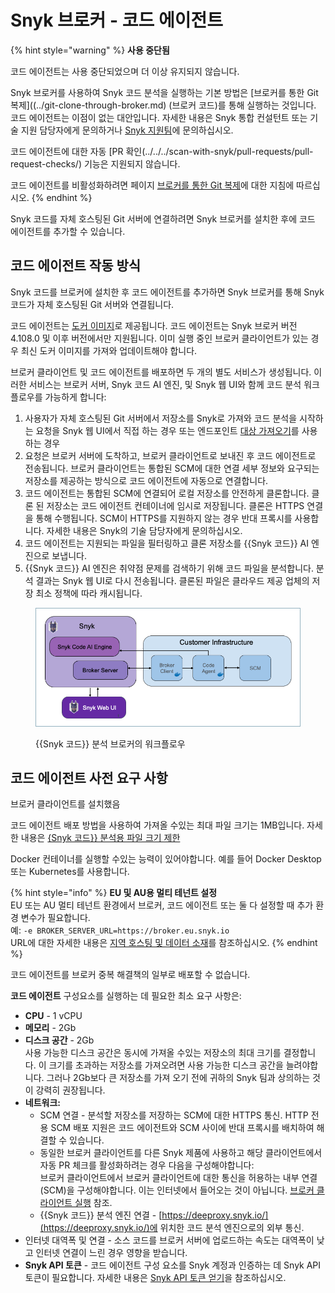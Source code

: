 # Snyk 브로커 - 코드 에이전트

{% hint style="warning" %}
**사용 중단됨**

코드 에이전트는 사용 중단되었으며 더 이상 유지되지 않습니다.

Snyk 브로커를 사용하여 Snyk 코드 분석을 실행하는 기본 방법은 [브로커를 통한 Git 복제]((../git-clone-through-broker.md) (브로커 코드)를 통해 실행하는 것입니다. 코드 에이전트는 이점이 없는 대안입니다. 자세한 내용은 Snyk 통합 컨설턴트 또는 기술 지원 담당자에게 문의하거나 [Snyk 지원팀](https://support.snyk.io)에 문의하십시오.

코드 에이전트에 대한 자동 [PR 확인(../../../scan-with-snyk/pull-requests/pull-request-checks/) 기능은 지원되지 않습니다.

코드 에이전트를 비활성화하려면 페이지 [브로커를 통한 Git 복제](../git-clone-through-broker.md)에 대한 지침에 따르십시오.
{% endhint %}

Snyk 코드를 자체 호스팅된 Git 서버에 연결하려면 Snyk 브로커를 설치한 후에 코드 에이전트를 추가할 수 있습니다. 

## 코드 에이전트 작동 방식

Snyk 코드를 브로커에 설치한 후 코드 에이전트를 추가하면 Snyk 브로커를 통해 Snyk 코드가 자체 호스팅된 Git 서버와 연결됩니다.

코드 에이전트는 [도커 이미지](https://hub.docker.com/r/snyk/code-agent/)로 제공됩니다. 코드 에이전트는 Snyk 브로커 버전 4.108.0 및 이후 버전에서만 지원됩니다. 이미 실행 중인 브로커 클라이언트가 있는 경우 최신 도커 이미지를 가져와 업데이트해야 합니다.

브로커 클라이언트 및 코드 에이전트를 배포하면 두 개의 별도 서비스가 생성됩니다. 이러한 서비스는 브로커 서버, Snyk 코드 AI 엔진, 및 Snyk 웹 UI와 함께 코드 분석 워크플로우를 가능하게 합니다:

1. 사용자가 자체 호스팅된 Git 서버에서 저장소를 Snyk로 가져와 코드 분석을 시작하는 요청을 Snyk 웹 UI에서 직접 하는 경우 또는 엔드포인트 [대상 가져오기](../../../snyk-api/reference/import-projects-v1.md#org-orgid-integrations-integrationid-import)를 사용하는 경우
2. 요청은 브로커 서버에 도착하고, 브로커 클라이언트로 보내진 후 코드 에이전트로 전송됩니다. 브로커 클라이언트는 통합된 SCM에 대한 연결 세부 정보와 요구되는 저장소를 제공하는 방식으로 코드 에이전트에 자동으로 연결합니다.
3. 코드 에이전트는 통합된 SCM에 연결되어 로컬 저장소를 안전하게 클론합니다. 클론 된 저장소는 코드 에이전트 컨테이너에 임시로 저장됩니다. 클론은 HTTPS 연결을 통해 수행됩니다. SCM이 HTTPS를 지원하지 않는 경우 반대 프록시를 사용합니다. 자세한 내용은 Snyk의 기술 담당자에게 문의하십시오.
4. 코드 에이전트는 지원되는 파일을 필터링하고 클론 저장소를 {{Snyk 코드}} AI 엔진으로 보냅니다.
5. {{Snyk 코드}} AI 엔진은 취약점 문제를 검색하기 위해 코드 파일을 분석합니다. 분석 결과는 Snyk 웹 UI로 다시 전송됩니다. 클론된 파일은 클라우드 제공 업체의 저장 최소 정책에 따라 캐시됩니다.

<figure><img src="../../../.gitbook/assets/Code Agent - diagram - new - 4.png" alt="{{Snyk 코드}} 분석 브로커의 워크플로우"><figcaption><p>{{Snyk 코드}} 분석 브로커의 워크플로우</p></figcaption></figure>

## 코드 에이전트 사전 요구 사항

브로커 클라이언트를 설치했음

코드 에이전트 배포 방법을 사용하여 가져올 수있는 최대 파일 크기는 1MB입니다. 자세한 내용은 [{Snyk 코드}} 분석용 파일 크기 제한](../../../supported-languages-package-managers-and-frameworks/technical-specifications-and-guidance.md#file-size-limit-for-snyk-code-analysis)

Docker 컨테이너를 실행할 수있는 능력이 있어야합니다. 예를 들어 Docker Desktop 또는 Kubernetes를 사용합니다.

{% hint style="info" %}
**EU 및 AU용 멀티 테넌트 설정**\
EU 또는 AU 멀티 테넌트 환경에서 브로커, 코드 에이전트 또는 둘 다 설정할 때 추가 환경 변수가 필요합니다.\
예: `-e BROKER_SERVER_URL=https://broker.eu.snyk.io`\
URL에 대한 자세한 내용은 [지역 호스팅 및 데이터 소재](../../../working-with-snyk/regional-hosting-and-data-residency.md)를 참조하십시오.
{% endhint %}

코드 에이전트를 브로커 중복 해결책의 일부로 배포할 수 없습니다.

**코드 에이전트** 구성요소를 실행하는 데 필요한 최소 요구 사항은:

- **CPU** - 1 vCPU
- **메모리** - 2Gb
- **디스크 공간** - 2Gb\
  사용 가능한 디스크 공간은 동시에 가져올 수있는 저장소의 최대 크기를 결정합니다. 이 크기를 초과하는 저장소를 가져오려면 사용 가능한 디스크 공간을 늘려야합니다. 그러나 2Gb보다 큰 저장소를 가져 오기 전에 귀하의 Snyk 팀과 상의하는 것이 강력히 권장됩니다.
- **네트워크:**
  - SCM 연결 - 분석할 저장소를 저장하는 SCM에 대한 HTTPS 통신. HTTP 전용 SCM 배포 지원은 코드 에이전트와 SCM 사이에 반대 프록시를 배치하여 해결할 수 있습니다.
  - 동일한 브로커 클라이언트를 다른 Snyk 제품에 사용하고 해당 클라이언트에서 자동 PR 체크를 활성화하려는 경우 다음을 구성해야합니다:\
    브로커 클라이언트에서 브로커 클라이언트에 대한 통신을 허용하는 내부 연결 (SCM)을 구성해야합니다. 이는 인터넷에서 들어오는 것이 아닙니다. [브로커 클라이언트 실행](install-snyk-broker-code-agent-using-docker/set-up-the-broker-client/run-the-broker-client-without-the-code-snippet-display.md) 참조.
  - {{Snyk 코드}} 분석 엔진 연결 - [https://deeproxy.snyk.io/](https://deeproxy.snyk.io/)에 위치한 코드 분석 엔진으로의 외부 통신.
- 인터넷 대역폭 및 연결 - 소스 코드를 브로커 서버에 업로드하는 속도는 대역폭이 낮고 인터넷 연결이 느린 경우 영향을 받습니다.
- **Snyk API 토큰** - 코드 에이전트 구성 요소를 Snyk 계정과 인증하는 데 Snyk API 토큰이 필요합니다. 자세한 내용은 [Snyk API 토큰 얻기](../../../getting-started/#obtain-and-use-your-snyk-api-token)을 참조하십시오.